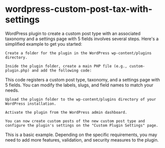 # wordpress-custom-post-tax-with-settings
 
WordPress plugin to create a custom post type with an associated taxonomy and a settings page with 5 fields involves several steps. Here's a simplified example to get you started:

    Create a folder for the plugin in the WordPress wp-content/plugins directory.

    Inside the plugin folder, create a main PHP file (e.g., custom-plugin.php) and add the following code:

This code registers a custom post type, taxonomy, and a settings page with 5 fields. You can modify the labels, slugs, and field names to match your needs.

    Upload the plugin folder to the wp-content/plugins directory of your WordPress installation.

    Activate the plugin from the WordPress admin dashboard.

    You can now create custom posts of the new custom post type and configure the plugin's settings on the "Custom Plugin Settings" page.

This is a basic example. Depending on the specific requirements, you may need to add more features, validation, and security measures to the plugin.
